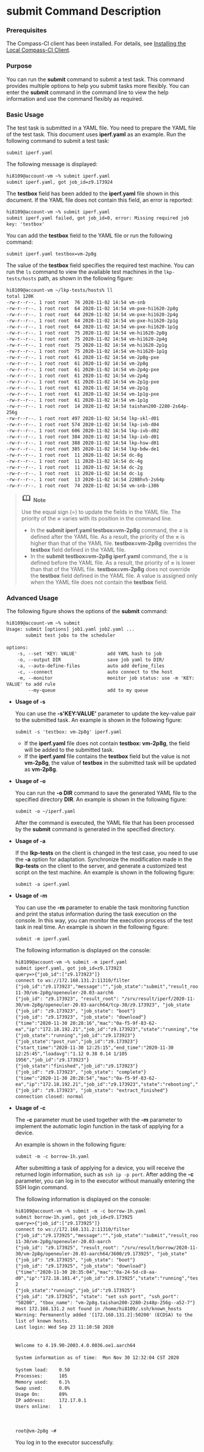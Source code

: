 # submit Command Description

### Prerequisites

The Compass-CI client has been installed. For details, see [Installing the Local Compass-CI Client](https://gitee.com/wu_fengguang/compass-ci/blob/master/doc/manual/install-cci-client.md).

### Purpose

You can run the **submit** command to submit a test task. This command provides multiple options to help you submit tasks more flexibly. You can enter the **submit** command in the command line to view the help information and use the command flexibly as required.

### Basic Usage

The test task is submitted in a YAML file. You need to prepare the YAML file of the test task. This document uses **iperf.yaml** as an example. Run the following command to submit a test task:

```
submit iperf.yaml
```

The following message is displayed:

```shell
hi8109@account-vm ~% submit iperf.yaml
submit iperf.yaml, got job_id=z9.173924
```

The **testbox** field has been added to the **iperf.yaml** file shown in this document. If the YAML file does not contain this field, an error is reported:

```shell
hi8109@account-vm ~% submit iperf.yaml
submit iperf.yaml failed, got job_id=0, error: Missing required job key: 'testbox'
```

You can add the **testbox** field to the YAML file or run the following command:

```
submit iperf.yaml testbox=vm-2p8g
```

The value of the **testbox** field specifies the required test machine. You can run the `ls` command to view the available test machines in the `lkp-tests/hosts` path, as shown in the following figure:

```shell
hi8109@account-vm ~/lkp-tests/hosts% ll
total 120K
-rw-r--r--. 1 root root  76 2020-11-02 14:54 vm-snb
-rw-r--r--. 1 root root  64 2020-11-02 14:54 vm-pxe-hi1620-2p8g
-rw-r--r--. 1 root root  64 2020-11-02 14:54 vm-pxe-hi1620-2p4g
-rw-r--r--. 1 root root  64 2020-11-02 14:54 vm-pxe-hi1620-2p1g
-rw-r--r--. 1 root root  64 2020-11-02 14:54 vm-pxe-hi1620-1p1g
-rw-r--r--. 1 root root  75 2020-11-02 14:54 vm-hi1620-2p8g
-rw-r--r--. 1 root root  75 2020-11-02 14:54 vm-hi1620-2p4g
-rw-r--r--. 1 root root  75 2020-11-02 14:54 vm-hi1620-2p1g
-rw-r--r--. 1 root root  75 2020-11-02 14:54 vm-hi1620-1p1g
-rw-r--r--. 1 root root  61 2020-11-02 14:54 vm-2p8g-pxe
-rw-r--r--. 1 root root  61 2020-11-02 14:54 vm-2p8g
-rw-r--r--. 1 root root  61 2020-11-02 14:54 vm-2p4g-pxe
-rw-r--r--. 1 root root  61 2020-11-02 14:54 vm-2p4g
-rw-r--r--. 1 root root  61 2020-11-02 14:54 vm-2p1g-pxe
-rw-r--r--. 1 root root  61 2020-11-02 14:54 vm-2p1g
-rw-r--r--. 1 root root  61 2020-11-02 14:54 vm-1p1g-pxe
-rw-r--r--. 1 root root  61 2020-11-02 14:54 vm-1p1g
-rw-r--r--. 1 root root  14 2020-11-02 14:54 taishan200-2280-2s64p-256g
-rw-r--r--. 1 root root 497 2020-11-02 14:54 lkp-skl-d01
-rw-r--r--. 1 root root 574 2020-11-02 14:54 lkp-ivb-d04
-rw-r--r--. 1 root root 606 2020-11-02 14:54 lkp-ivb-d02
-rw-r--r--. 1 root root 384 2020-11-02 14:54 lkp-ivb-d01
-rw-r--r--. 1 root root 388 2020-11-02 14:54 lkp-hsw-d01
-rw-r--r--. 1 root root 385 2020-11-02 14:54 lkp-bdw-de1
-rw-r--r--. 1 root root  11 2020-11-02 14:54 dc-8g
-rw-r--r--. 1 root root  11 2020-11-02 14:54 dc-4g
-rw-r--r--. 1 root root  11 2020-11-02 14:54 dc-2g
-rw-r--r--. 1 root root  11 2020-11-02 14:54 dc-1g
-rw-r--r--. 1 root root  13 2020-11-02 14:54 2288hv5-2s64p
-rw-r--r--. 1 root root  74 2020-11-02 14:54 vm-snb-i386
```

> ![](./../public_sys-resources/icon-note.gif) **Note**
>
> Use the equal sign (=) to update the fields in the YAML file. The priority of the ***=*** varies with its position in the command line.
>
> * In the **submit iperf.yaml testbox=vm-2p8g** command, the **=** is defined after the YAML file. As a result, the priority of the **=** is higher than that of the YAML file. **testbox=vm-2p8g** overrides the **testbox** field defined in the YAML file.
> * In the **submit testbox=vm-2p8g iperf.yaml** command, the **=** is defined before the YAML file. As a result, the priority of **=** is lower than that of the YAML file. **testbox=vm-2p8g** does not override the **testbox** field defined in the YAML file. A value is assigned only when the YAML file does not contain the **testbox** field.

### Advanced Usage

The following figure shows the options of the **submit** command:

```shell
hi8109@account-vm ~% submit
Usage: submit [options] job1.yaml job2.yaml ...
       submit test jobs to the scheduler

options:
    -s, --set 'KEY: VALUE'           add YAML hash to job
    -o, --output DIR                 save job yaml to DIR/
    -a, --auto-define-files          auto add define_files
    -c, --connect                    auto connect to the host
    -m, --monitor                    monitor job status: use -m 'KEY: VALUE' to add rule
        --my-queue                   add to my queue
```

* **Usage of -s**

  You can use the **-s'KEY:VALUE'** parameter to update the key-value pair to the submitted task. An example is shown in the following figure:

  ```
  submit -s 'testbox: vm-2p8g' iperf.yaml
  ```

  * If the **iperf.yaml** file does not contain **testbox: vm-2p8g**, the field will be added to the submitted task.
  * If the **iperf.yaml** file contains the **testbox** field but the value is not **vm-2p8g**, the value of **testbox** in the submitted task will be updated as **vm-2p8g**.

* **Usage of -o**

  You can run the **-o DIR** command to save the generated YAML file to the specified directory **DIR**. An example is shown in the following figure:

  ```
  submit -o ~/iperf.yaml
  ```

  After the command is executed, the YAML file that has been processed by the **submit** command is generated in the specified directory.

* **Usage of -a**

  If the **lkp-tests** on the client is changed in the test case, you need to use the **-a** option for adaptation. Synchronize the modification made in the **lkp-tests** on the client to the server, and generate a customized test script on the test machine. An example is shown in the following figure:

  ```
  submit -a iperf.yaml
  ```

* **Usage of -m**

  You can use the **-m** parameter to enable the task monitoring function and print the status information during the task execution on the console. In this way, you can monitor the execution process of the test task in real time. An example is shown in the following figure:

  ```
  submit -m iperf.yaml
  ```

  The following information is displayed on the console:

  ```shell
  hi8109@account-vm ~% submit -m iperf.yaml
  submit iperf.yaml, got job_id=z9.173923
  query=>{"job_id":["z9.173923"]}
  connect to ws://172.168.131.2:11310/filter
  {"job_id":"z9.173923","message":"","job_state":"submit","result_root":"/srv/result/iperf/2020-11-30/vm-2p8g/openeuler-20.03-aarch6
  {"job_id": "z9.173923", "result_root": "/srv/result/iperf/2020-11-30/vm-2p8g/openeuler-20.03-aarch64/tcp-30/z9.173923", "job_state
  {"job_id": "z9.173923", "job_state": "boot"}
  {"job_id": "z9.173923", "job_state": "download"}
  {"time":"2020-11-30 20:28:16","mac":"0a-f5-9f-83-62-ea","ip":"172.18.192.21","job_id":"z9.173923","state":"running","testbox":"vm-
  {"job_state":"running","job_id":"z9.173923"}
  {"job_state":"post_run","job_id":"z9.173923"}
  {"start_time":"2020-11-30 12:25:15","end_time":"2020-11-30 12:25:45","loadavg":"1.12 0.38 0.14 1/105 1956","job_id":"z9.173923"}
  {"job_state":"finished","job_id":"z9.173923"}
  {"job_id": "z9.173923", "job_state": "complete"}
  {"time":"2020-11-30 20:28:54","mac":"0a-f5-9f-83-62-ea","ip":"172.18.192.21","job_id":"z9.173923","state":"rebooting","testbox":"v
  {"job_id": "z9.173923", "job_state": "extract_finished"}
  connection closed: normal
  ```

* **Usage of -c**

  The **-c** parameter must be used together with the **-m** parameter to implement the automatic login function in the task of applying for a device.

  An example is shown in the following figure:

  ```
  submit -m -c borrow-1h.yaml
  ```

  After submitting a task of applying for a device, you will receive the returned login information, such as `ssh ip -p port`. After adding the **-c** parameter, you can log in to the executor without manually entering the SSH login command.

  The following information is displayed on the console:

  ```shell
  hi8109@account-vm ~% submit -m -c borrow-1h.yaml
  submit borrow-1h.yaml, got job_id=z9.173925
  query=>{"job_id":["z9.173925"]}
  connect to ws://172.168.131.2:11310/filter
  {"job_id":"z9.173925","message":"","job_state":"submit","result_root":"/srv/result/borrow/2020-11-30/vm-2p8g/openeuler-20.03-aarch
  {"job_id": "z9.173925", "result_root": "/srv/result/borrow/2020-11-30/vm-2p8g/openeuler-20.03-aarch64/3600/z9.173925", "job_state"
  {"job_id": "z9.173925", "job_state": "boot"}
  {"job_id": "z9.173925", "job_state": "download"}
  {"time":"2020-11-30 20:35:04","mac":"0a-24-5d-c8-aa-d0","ip":"172.18.101.4","job_id":"z9.173925","state":"running","testbox":"vm-2
  {"job_state":"running","job_id":"z9.173925"}
  {"job_id": "z9.173925", "state": "set ssh port", "ssh_port": "50200", "tbox_name": "vm-2p8g.taishan200-2280-2s48p-256g--a52-7"}
  Host 172.168.131.2 not found in /home/hi8109/.ssh/known_hosts
  Warning: Permanently added '[172.168.131.2]:50200' (ECDSA) to the list of known hosts.
  Last login: Wed Sep 23 11:10:58 2020


  Welcome to 4.19.90-2003.4.0.0036.oe1.aarch64

  System information as of time:  Mon Nov 30 12:32:04 CST 2020

  System load:    0.50
  Processes:      105
  Memory used:    6.1%
  Swap used:      0.0%
  Usage On:       89%
  IP address:     172.17.0.1
  Users online:   1



  root@vm-2p8g ~#
  ```

  You log in to the executor successfully.
